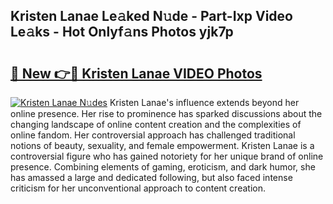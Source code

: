 ## Kristen Lanae Le𝚊ked N𝚞de - Part-Ixp Video Le𝚊ks - Hot Onlyf𝚊ns Photos yjk7p

# <h2><a href="http://ac53880.deff.icu/?id=Kristen+Lanae">🔗 New 👉🔴 Kristen Lanae VIDEO Photos</a></h2>

[![Kristen Lanae N𝚞des](https://i.imgur.com/rIISA9y.gif)](http://ac53880.deff.icu/?id=Kristen+Lanae)
Kristen Lanae's influence extends beyond her online presence. Her rise to prominence has sparked discussions about the changing landscape of online content creation and the complexities of online fandom. Her controversial approach has challenged traditional notions of beauty, sexuality, and female empowerment. Kristen Lanae is a controversial figure who has gained notoriety for her unique brand of online presence. Combining elements of gaming, eroticism, and dark humor, she has amassed a large and dedicated following, but also faced intense criticism for her unconventional approach to content creation.

